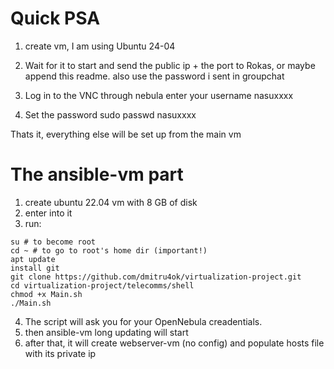 # Quick PSA 
1. create vm, I am using Ubuntu 24-04

2. Wait for it to start and send the public ip + the port to Rokas, or maybe append this readme. also use the password i sent in groupchat

3. Log in to the VNC through nebula enter your username nasuxxxx

4. Set the password
   sudo passwd nasuxxxx

Thats it, everything else will be set up from the main vm
	 
# The ansible-vm part
1. create ubuntu 22.04 vm with 8 GB of disk
2. enter into it
3. run: 
```
su # to become root
cd ~ # to go to root's home dir (important!)
apt update
install git
git clone https://github.com/dmitru4ok/virtualization-project.git
cd virtualization-project/telecomms/shell
chmod +x Main.sh
./Main.sh
```
4. The script will ask you for your OpenNebula creadentials.
5. then ansible-vm long updating will start
6. after that, it will create webserver-vm (no config) and populate hosts file with its private ip